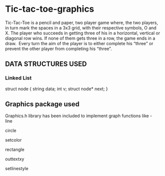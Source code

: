# Tic-tac-toe-graphics

Tic-Tac-Toe is a pencil and paper, two player game where, the two players, in turn mark the spaces in a 3x3 grid, with their respective symbols, O and X. The player who succeeds in getting three of his in a horizontal, vertical or diagonal row wins. If none of them gets three in a row, the game ends in a draw.  Every turn the aim of the player is to either complete his “three” or prevent the other player from completing his “three”. 

## DATA STRUCTURES USED

### Linked List
struct node
{
    string data;
     int v;
    struct node* next;
}

 ## Graphics package used
Graphics.h library has been included to implement graph functions like -
line

circle

setcolor

rectangle

outtextxy 

setlinestyle

